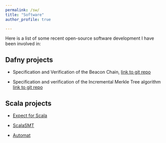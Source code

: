 ```yaml
---
permalink: /sw/
title: "Software"
author_profile: true

---
```


Here is a list of some recent open-source software development I have been involved in:


## Dafny projects

 * Specification and Verification of the Beacon Chain, [link to git repo](https://github.com/ConsenSys/eth2.0-dafny)

 * Specification and verification of the Incremental Merkle Tree algorithm [link to git repo](https://github.com/ConsenSys/deposit-sc-dafny)

## Scala projects

 * [Expect for Scala](https://bitbucket.org/franck44/expect-for-scala/src/master/)

 * [ScalaSMT](https://bitbucket.org/franck44/scalasmt/src/master/)

 * [Automat](https://bitbucket.org/franck44/automat/src/master/)


